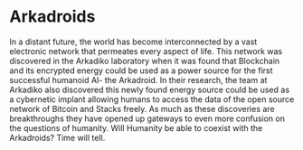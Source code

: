 # Arkadroids

In a distant future, the world has become interconnected by a vast electronic network that permeates every aspect of life. This network was discovered in the Arkadiko laboratory when it was found that Blockchain and its encrypted energy could be used as a power source for the first successful humanoid AI- the Arkadroid. In their research, the team at Arkadiko also discovered this newly found energy source could be used as a cybernetic implant allowing humans to access the data of the open source network of Bitcoin and Stacks freely. As much as these discoveries are breakthroughs they have opened up gateways to even more confusion on the questions of humanity. Will Humanity be able to coexist with the Arkadroids? Time will tell. 